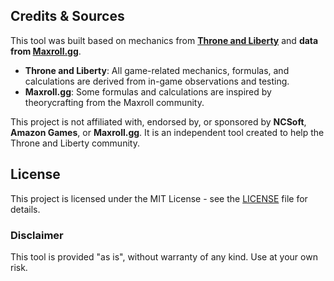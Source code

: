 ## Credits & Sources

This tool was built based on mechanics from **[Throne and Liberty](https://tl.plaync.com/)** and **data from [Maxroll.gg](https://maxroll.gg/)**.

- **Throne and Liberty**: All game-related mechanics, formulas, and calculations are derived from in-game observations and testing.
- **Maxroll.gg**: Some formulas and calculations are inspired by theorycrafting from the Maxroll community.

This project is not affiliated with, endorsed by, or sponsored by **NCSoft**, **Amazon Games**, or **Maxroll.gg**. It is an independent tool created to help the Throne and Liberty community.

## License

This project is licensed under the MIT License - see the [LICENSE](LICENSE) file for details.

### Disclaimer
This tool is provided "as is", without warranty of any kind. Use at your own risk.
